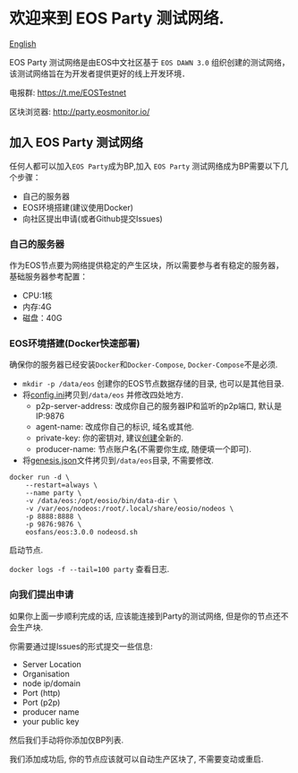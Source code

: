 # 欢迎来到 EOS Party 测试网络.

[English](README.md)

EOS Party 测试网络是由EOS中文社区基于 `EOS DAWN 3.0` 组织创建的测试网络，该测试网络旨在为开发者提供更好的线上开发环境．

电报群: https://t.me/EOSTestnet

区块浏览器: http://party.eosmonitor.io/

## 加入 EOS Party 测试网络

任何人都可以加入`EOS Party`成为BP,加入 `EOS Party` 测试网络成为BP需要以下几个步骤：

- 自己的服务器
- EOS环境搭建(建议使用Docker)
- 向社区提出申请(或者Github提交Issues)

### 自己的服务器

作为EOS节点要为网络提供稳定的产生区块，所以需要参与者有稳定的服务器，基础服务器参考配置：   

  - CPU:1核
  - 内存:4G
  - 磁盘：40G

### EOS环境搭建(Docker快速部署)

确保你的服务器已经安装`Docker`和`Docker-Compose`, `Docker-Compose`不是必须.

- `mkdir -p /data/eos` 创建你的EOS节点数据存储的目录, 也可以是其他目录.
- 将[config.ini](config.ini)拷贝到`/data/eos` 并修改四处地方.
  - p2p-server-address: 改成你自己的服务器IP和监听的p2p端口, 默认是 IP:9876
  - agent-name: 改成你自己的标识, 域名或其他.
  - private-key: 你的密钥对, 建议[创建](https://eosfans.io/tools/generate/)全新的.
  - producer-name: 节点账户名(不需要你生成, 随便填一个即可).
- 将[genesis.json](genesis.json)文件拷贝到`/data/eos`目录, 不需要修改.

```
docker run -d \
    --restart=always \
    --name party \
    -v /data/eos:/opt/eosio/bin/data-dir \
    -v /var/eos/nodeos:/root/.local/share/eosio/nodeos \
    -p 8888:8888 \
    -p 9876:9876 \
    eosfans/eos:3.0.0 nodeosd.sh
```

启动节点.

`docker logs -f --tail=100 party` 查看日志.

### 向我们提出申请

如果你上面一步顺利完成的话, 应该能连接到Party的测试网络, 但是你的节点还不会生产块.

你需要通过提Issues的形式提交一些信息:

- Server Location
- Organisation
-	node ip/domain
- Port (http)
- Port (p2p)
- producer name
- your public key

然后我们手动将你添加仅BP列表.

我们添加成功后, 你的节点应该就可以自动生产区块了, 不需要变动或重启.
